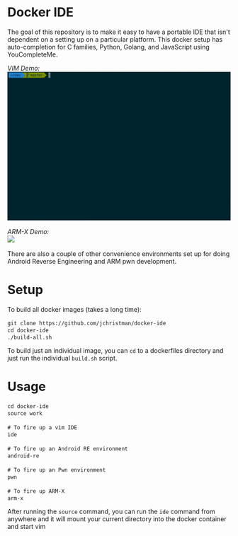 # Docker IDE

The goal of this repository is to make it easy to have a portable IDE that isn't dependent on a setting up on a particular platform. This docker setup has auto-completion for C families, Python, Golang, and JavaScript using YouCompleteMe.

*VIM Demo:*  
![](https://github.com/jchristman/docker-ide/blob/readme-gif/ide-demo.gif?raw=true)

*ARM-X Demo:*  
![](https://github.com/jchristman/docker-ide/blob/readme-gif/docker-armx-demo.gif?raw=true)

There are also a couple of other convenience environments set up for doing Android Reverse Engineering and ARM pwn development.

Setup
=====

To build all docker images (takes a long time):

```
git clone https://github.com/jchristman/docker-ide
cd docker-ide
./build-all.sh
```

To build just an individual image, you can `cd` to a dockerfiles directory and just run the individual `build.sh` script.

Usage
=====

```
cd docker-ide
source work

# To fire up a vim IDE
ide

# To fire up an Android RE environment
android-re

# To fire up an Pwn environment
pwn

# To fire up ARM-X
arm-x
```

After running the `source` command, you can run the `ide` command from anywhere and it will mount your current directory into the docker container and start vim
